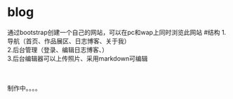 # blog
通过bootstrap创建一个自己的网站，可以在pc和wap上同时浏览此网站
#结构
1.导航（首页、作品展区、日志博客、关于我）<br/>
2.后台管理（登录、编辑日志博客、）<br/>
3.后台编辑器可以上传照片、采用markdown可编辑


<br/>
<br/>
制作中。。。。
